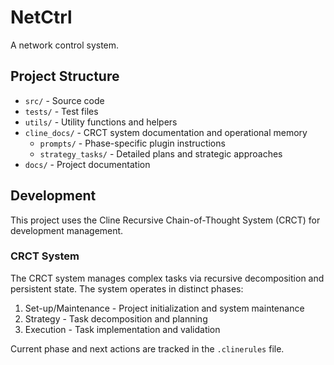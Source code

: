 # NetCtrl

A network control system.

## Project Structure

- `src/` - Source code
- `tests/` - Test files
- `utils/` - Utility functions and helpers
- `cline_docs/` - CRCT system documentation and operational memory
  - `prompts/` - Phase-specific plugin instructions
  - `strategy_tasks/` - Detailed plans and strategic approaches
- `docs/` - Project documentation

## Development

This project uses the Cline Recursive Chain-of-Thought System (CRCT) for development management.

### CRCT System

The CRCT system manages complex tasks via recursive decomposition and persistent state. The system operates in distinct phases:

1. Set-up/Maintenance - Project initialization and system maintenance
2. Strategy - Task decomposition and planning
3. Execution - Task implementation and validation

Current phase and next actions are tracked in the `.clinerules` file.
